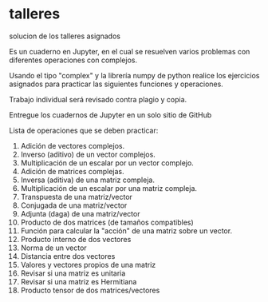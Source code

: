 # talleres
solucion de los talleres asignados 

Es un cuaderno en Jupyter, en el cual se resuelven varios problemas con diferentes operaciones con complejos.

Usando el tipo "complex" y la librería numpy de python realice los ejercicios asignados para practicar las siguientes funciones y operaciones.

Trabajo individual será revisado contra plagio y copia.

Entregue los cuadernos de Jupyter en un solo sitio de GitHub

Lista de operaciones que se deben practicar:

1. Adición de vectores complejos.
2. Inverso (aditivo) de un vector complejos.
3. Multiplicación de un escalar por un vector complejo.
4. Adición de matrices complejas.
5. Inversa (aditiva) de una matriz compleja.
6. Multiplicación de un escalar por una matriz compleja.
7. Transpuesta de una matriz/vector
8. Conjugada de una matriz/vector
9. Adjunta (daga) de una matriz/vector
10. Producto de dos matrices (de tamaños compatibles)
11. Función para calcular la "acción" de una matriz sobre un vector.
12. Producto interno de dos vectores
13. Norma de un vector
14. Distancia entre dos vectores
15. Valores  y vectores propios de una matriz
16. Revisar si una matriz es unitaria
17. Revisar si una matriz es Hermitiana
18. Producto tensor de dos matrices/vectores
